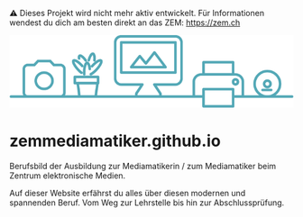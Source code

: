 :warning: Dieses Projekt wird nicht mehr aktiv entwickelt. Für Informationen wendest du dich am besten direkt an das ZEM: https://zem.ch


![](img/github/skyline.png)
# zemmediamatiker.github.io
Berufsbild der Ausbildung zur Mediamatikerin / zum Mediamatiker beim Zentrum elektronische Medien.

Auf dieser Website erfährst du alles über diesen modernen und spannenden Beruf. Vom Weg zur Lehrstelle bis hin zur Abschlussprüfung.
